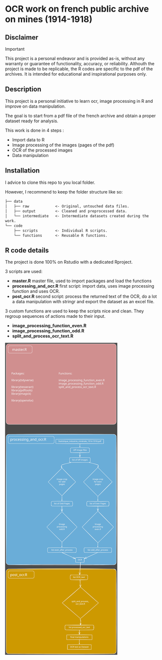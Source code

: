 # OCR work on french public archive on mines (1914-1918)


## Disclaimer
>[!IMPORTANT]
>This project is a personal endeavor and is provided as-is, without any warranty or guarantee of functionality, accuracy, or reliability. Althouth the project is made to be replicable, the R codes are specific to the pdf of the archives. It is intended for educational and inspirational purposes only.


## Description

This project is a personal initiative to learn ocr, image processing in R and improve on data manipulation.

The goal is to start from a pdf file of the french archive and obtain a proper dataset ready for analysis.

This work is done in 4 steps :

- Import data to R
- Image processing of the images (pages of the pdf)
- OCR of the processed images
- Data manipulation


## Installation

I advice to clone this repo to you local folder.

However, I recommend to keep the folder structure like so:

```
├── data
│   ├── raw            <- Original, untouched data files.
│   ├── output         <- Cleaned and preprocessed data.
│   └── intermediate   <- Intermediate datasets created during the work.
└── code
    ├── scripts        <- Individual R scripts.
    └── functions      <- Reusable R functions.
```


## R code details

The project is done 100% on Rstudio with a dedicated Rproject.

3 scripts are used:

- **master.R** master file, used to import packages and load the functions
- **processing_and_ocr.R** first script: import data, uses image processing function and uses OCR.
- **post_ocr.R** second script: process the returned text of the OCR, do a lot a data manipulation with stringr and export the dataset as an excel file.

3 custom functions are used to keep the scripts nice and clean. They regroup sequences of actions made to their input.

- **image_processing_function_even.R** 
- **image_processing_function_odd.R**
- **split_and_process_ocr_text.R**

<img src="./v2 1.svg">

